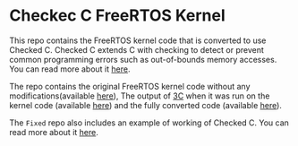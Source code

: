 # Checkec C FreeRTOS Kernel

This repo contains the FreeRTOS kernel code that is converted to use Checked C. Checked C extends C with
checking to detect or prevent common programming errors such as out-of-bounds memory accesses. You can read
more about it [here](https://github.com/secure-sw-dev/checkedc-llvm-project/wiki).

The repo contains the original FreeRTOS kernel code without any modifications(available [here](./Fresh)), The output of [3C](https://machiry.github.io/files/3c.pdf)
when it was run on the kernel code (available [here](./3C_Output)) and the fully converted code (available [here](./Fixed)).

The `Fixed` repo also includes an example of working of Checked C. You can read more about it [here](./Fresh/Example/README.md).

